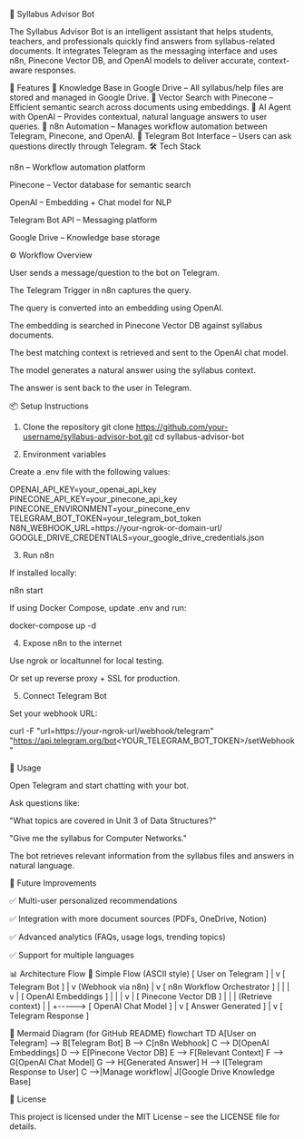 📘 Syllabus Advisor Bot

The Syllabus Advisor Bot is an intelligent assistant that helps students, teachers, and professionals quickly find answers from syllabus-related documents. It integrates Telegram as the messaging interface and uses n8n, Pinecone Vector DB, and OpenAI models to deliver accurate, context-aware responses.

🚀 Features
📂 Knowledge Base in Google Drive – All syllabus/help files are stored and managed in Google Drive.
🔎 Vector Search with Pinecone – Efficient semantic search across documents using embeddings.
🤖 AI Agent with OpenAI – Provides contextual, natural language answers to user queries.
🔗 n8n Automation – Manages workflow automation between Telegram, Pinecone, and OpenAI.
💬 Telegram Bot Interface – Users can ask questions directly through Telegram.
🛠️ Tech Stack

n8n
 – Workflow automation platform

Pinecone
 – Vector database for semantic search

OpenAI
 – Embedding + Chat model for NLP

Telegram Bot API
 – Messaging platform

Google Drive – Knowledge base storage

⚙️ Workflow Overview

User sends a message/question to the bot on Telegram.

The Telegram Trigger in n8n captures the query.

The query is converted into an embedding using OpenAI.

The embedding is searched in Pinecone Vector DB against syllabus documents.

The best matching context is retrieved and sent to the OpenAI chat model.

The model generates a natural answer using the syllabus context.

The answer is sent back to the user in Telegram.

📦 Setup Instructions
1. Clone the repository
git clone https://github.com/your-username/syllabus-advisor-bot.git
cd syllabus-advisor-bot

2. Environment variables

Create a .env file with the following values:

OPENAI_API_KEY=your_openai_api_key
PINECONE_API_KEY=your_pinecone_api_key
PINECONE_ENVIRONMENT=your_pinecone_env
TELEGRAM_BOT_TOKEN=your_telegram_bot_token
N8N_WEBHOOK_URL=https://your-ngrok-or-domain-url/
GOOGLE_DRIVE_CREDENTIALS=your_google_drive_credentials.json

3. Run n8n

If installed locally:

n8n start


If using Docker Compose, update .env and run:

docker-compose up -d

4. Expose n8n to the internet

Use ngrok or localtunnel for local testing.

Or set up reverse proxy + SSL for production.

5. Connect Telegram Bot

Set your webhook URL:

curl -F "url=https://your-ngrok-url/webhook/telegram" \
"https://api.telegram.org/bot<YOUR_TELEGRAM_BOT_TOKEN>/setWebhook"

📖 Usage

Open Telegram and start chatting with your bot.

Ask questions like:

"What topics are covered in Unit 3 of Data Structures?"

"Give me the syllabus for Computer Networks."

The bot retrieves relevant information from the syllabus files and answers in natural language.

🔮 Future Improvements

✅ Multi-user personalized recommendations

✅ Integration with more document sources (PDFs, OneDrive, Notion)

✅ Advanced analytics (FAQs, usage logs, trending topics)

✅ Support for multiple languages


📊 Architecture Flow
🔹 Simple Flow (ASCII style)
[ User on Telegram ]
          |
          v
 [ Telegram Bot ]
          |
          v
   (Webhook via n8n)
          |
          v
[ n8n Workflow Orchestrator ]
   |               |
   |               v
   |        [ OpenAI Embeddings ]
   |               |
   |               v
   |        [ Pinecone Vector DB ]
   |               |
   |         (Retrieve context)
   |               |
   +-----> [ OpenAI Chat Model ]
                  |
                  v
         [ Answer Generated ]
                  |
                  v
         [ Telegram Response ]

🔹 Mermaid Diagram (for GitHub README)
flowchart TD
    A[User on Telegram] --> B[Telegram Bot]
    B --> C[n8n Webhook]
    C --> D[OpenAI Embeddings]
    D --> E[Pinecone Vector DB]
    E --> F[Relevant Context]
    F --> G[OpenAI Chat Model]
    G --> H[Generated Answer]
    H --> I[Telegram Response to User]
    C -->|Manage workflow| J[Google Drive Knowledge Base]

    
📜 License

This project is licensed under the MIT License – see the LICENSE
 file for details.
